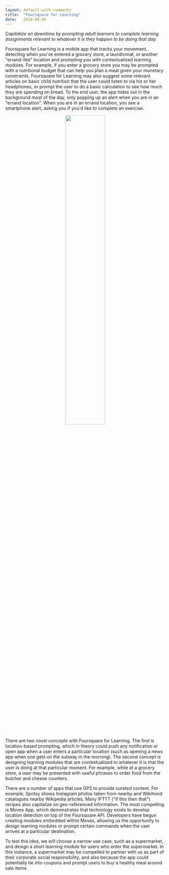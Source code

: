 ```yaml
---
layout: default-with-comments
title:  "Foursquare for Learning"
date:   2014-08-05
---
```


_Capitalize on downtime by prompting adult learners to complete learning assignments relevant to whatever it is they happen to be doing that day._

Foursquare for Learning is a mobile app that tracks your movement, detecting when you've entered a grocery store, a laundromat, or another "errand-like" location and prompting you with contextualized learning modules. For example, if you enter a grocery store you may be prompted with a nutritional budget that can help you plan a meal given your monetary constraints. Foursquare for Learning may also suggest some relevant articles on basic child nutrition that the user could listen to via his or her headphones, or prompt the user to do a basic calculation to see how much they are spending on bread. To the end user, the app hides out in the background most of the day, only popping up an alert when you are in an "errand location".  When you are in an errand location, you see a smartphone alert, asking you if you'd like to complete an exercise. 

<center>
	<img src="{{site.baseurl}}/images/five_ideas/foursquare_for_learning.png" width="50%">
</center>

There are two novel concepts with Foursquare for Learning. The first is location-based prompting, which in theory could push any notification or open app when a user enters a particular location (such as opening a news app when one gets on the subway in the morning). The second concept is designing learning modules that are contextualized to whatever it is that the user is doing at that particular moment. For example, while at a grocery store, a user may be presented with useful phrases to order food from the butcher and cheese counters.

There are a number of apps that use GPS to provide curated content. For example, Spotsy shows Instagram photos taken from nearby and Wikihood catalogues nearby Wikipedia articles. Many IFTTT ("if this then that") recipes also capitalize on geo-referenced information. The most compelling is Moves App, which demonstrates that technology exists to develop location detection on top of the Foursquare API. Developers have begun creating modules embedded within Moves, allowing us the opportunity to design learning modules or prompt certain commands when the user arrives at a particular destination.

To test this idea, we will choose a narrow use case, such as a supermarket, and design a short learning module for users who enter the supermarket. In this instance, a supermarket may be compelled to partner with us as part of their corporate social responsibility, and also because the app could potentially tie into coupons and prompt users to buy a healthy meal around sale items.